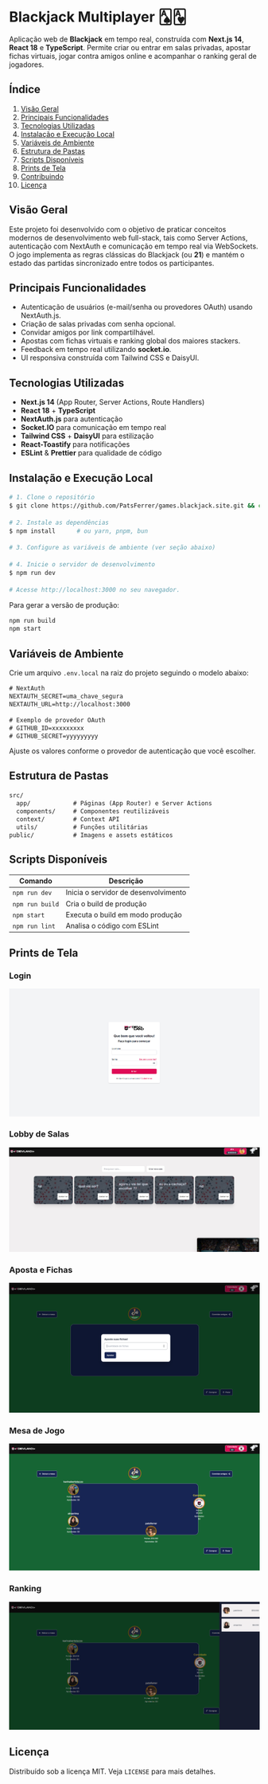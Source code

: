 # Blackjack Multiplayer 🂡🂱

Aplicação web de **Blackjack** em tempo real, construída com **Next.js 14**, **React 18** e **TypeScript**. Permite criar ou entrar em salas privadas, apostar fichas virtuais, jogar contra amigos online e acompanhar o ranking geral de jogadores.

## Índice
1. [Visão Geral](#visão-geral)
2. [Principais Funcionalidades](#principais-funcionalidades)
3. [Tecnologias Utilizadas](#tecnologias-utilizadas)
4. [Instalação e Execução Local](#instalação-e-execução-local)
5. [Variáveis de Ambiente](#variáveis-de-ambiente)
6. [Estrutura de Pastas](#estrutura-de-pastas)
7. [Scripts Disponíveis](#scripts-disponíveis)
8. [Prints de Tela](#prints-de-tela)
9. [Contribuindo](#contribuindo)
10. [Licença](#licença)

## Visão Geral
Este projeto foi desenvolvido com o objetivo de praticar conceitos modernos de desenvolvimento web full-stack, tais como Server Actions, autenticação com NextAuth e comunicação em tempo real via WebSockets. O jogo implementa as regras clássicas do Blackjack (ou **21**) e mantém o estado das partidas sincronizado entre todos os participantes.

## Principais Funcionalidades
- Autenticação de usuários (e-mail/senha ou provedores OAuth) usando NextAuth.js.
- Criação de salas privadas com senha opcional.
- Convidar amigos por link compartilhável.
- Apostas com fichas virtuais e ranking global dos maiores stackers.
- Feedback em tempo real utilizando **socket.io**.
- UI responsiva construída com Tailwind CSS e DaisyUI.

## Tecnologias Utilizadas
- **Next.js 14** (App Router, Server Actions, Route Handlers)
- **React 18** + **TypeScript**
- **NextAuth.js** para autenticação
- **Socket.IO** para comunicação em tempo real
- **Tailwind CSS** + **DaisyUI** para estilização
- **React-Toastify** para notificações
- **ESLint** & **Prettier** para qualidade de código

## Instalação e Execução Local
```bash
# 1. Clone o repositório
$ git clone https://github.com/PatsFerrer/games.blackjack.site.git && cd games.blackjack.site

# 2. Instale as dependências
$ npm install      # ou yarn, pnpm, bun

# 3. Configure as variáveis de ambiente (ver seção abaixo)

# 4. Inicie o servidor de desenvolvimento
$ npm run dev

# Acesse http://localhost:3000 no seu navegador.
```

Para gerar a versão de produção:
```bash
npm run build
npm start
```

## Variáveis de Ambiente
Crie um arquivo `.env.local` na raiz do projeto seguindo o modelo abaixo:
```env
# NextAuth
NEXTAUTH_SECRET=uma_chave_segura
NEXTAUTH_URL=http://localhost:3000

# Exemplo de provedor OAuth
# GITHUB_ID=xxxxxxxxx
# GITHUB_SECRET=yyyyyyyyy
```
Ajuste os valores conforme o provedor de autenticação que você escolher.

## Estrutura de Pastas
```
src/
  app/            # Páginas (App Router) e Server Actions
  components/     # Componentes reutilizáveis
  context/        # Context API
  utils/          # Funções utilitárias
public/           # Imagens e assets estáticos
```

## Scripts Disponíveis
| Comando        | Descrição                                   |
| -------------- | ------------------------------------------- |
| `npm run dev`  | Inicia o servidor de desenvolvimento        |
| `npm run build`| Cria o build de produção                    |
| `npm start`    | Executa o build em modo produção            |
| `npm run lint` | Analisa o código com ESLint                 |

## Prints de Tela

### Login
![Login](./public/login.png)

### Lobby de Salas
![Lobby de Salas](/public/lobby.png)

### Aposta e Fichas
![Aposta e Fichas](/public/mesa1.png)

### Mesa de Jogo
![Mesa de Jogo](/public/mesa2.png)

### Ranking
![Ranking](/public/mesa3.png)

## Licença
Distribuído sob a licença MIT. Veja `LICENSE` para mais detalhes.
